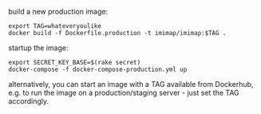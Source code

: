
build a new production image:

    export TAG=whateveryoulike
    docker build -f Dockerfile.production -t imimap/imimap:$TAG .

startup the image:

    export SECRET_KEY_BASE=$(rake secret)
    docker-compose -f docker-compose-production.yml up


alternatively, you can start an image with a TAG available from Dockerhub,
e.g. to run the image on a production/staging server - just set the
TAG accordingly. 
